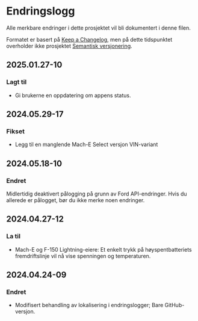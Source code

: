 # Endringslogg

Alle merkbare endringer i dette prosjektet vil bli dokumentert i denne filen.

Formatet er basert på [Keep a Changelog](https://keepachangelog.com/en/1.0.0/), men på dette tidspunktet overholder ikke prosjektet [Semantisk versjonering](https://semver.org/spec/v2.0.0.html).

## 2025.01.27-10
### Lagt til
- Gi brukerne en oppdatering om appens status.

## 2024.05.29-17
### Fikset
- Legg til en manglende Mach-E Select versjon VIN-variant

## 2024.05.18-10
### Endret
Midlertidig deaktivert pålogging på grunn av Ford API-endringer. Hvis du allerede er pålogget, bør du ikke merke noen endringer.

## 2024.04.27-12
### La til
- Mach-E og F-150 Lightning-eiere: Et enkelt trykk på høyspentbatteriets fremdriftslinje vil nå vise spenningen og temperaturen.

## 2024.04.24-09
### Endret
- Modifisert behandling av lokalisering i endringslogger; Bare GitHub-versjon.

